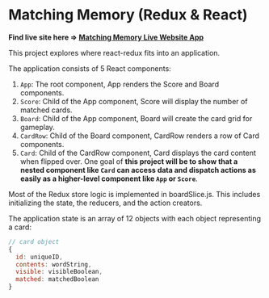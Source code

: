 # Matching Memory (Redux & React)

**Find live site here =>  [Matching Memory Live Website App](https://realgordon.github.io/redux-react-matching-memory/)**

This project explores where react-redux fits into an application.

The application consists of 5 React components:

1. `App`: The root component, App renders the Score and Board components.
2. `Score`: Child of the App component, Score will display the number of matched cards.
3. `Board`: Child of the App component, Board will create the card grid for gameplay.
4. `CardRow`: Child of the Board component, CardRow renders a row of Card components.
5. `Card`: Child of the CardRow component, Card displays the card content when flipped over.
One goal of **this project will be to show that a nested component like `Card` can access data and dispatch actions as easily as a higher-level component like `App` or `Score`**.

Most of the Redux store logic is implemented in boardSlice.js. This includes initializing the state, the reducers, and the action creators.

The application state is an array of 12 objects with each object representing a card:

```javascript
// card object
{
  id: uniqueID, 
  contents: wordString, 
  visible: visibleBoolean, 
  matched: matchedBoolean
}
```
